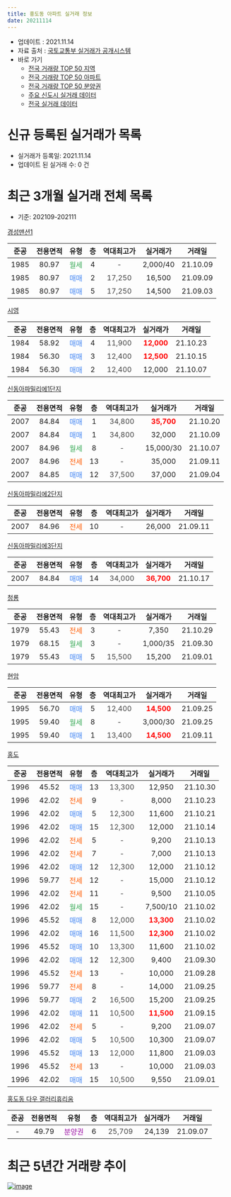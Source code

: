 ```yaml
---
title: 홍도동 아파트 실거래 정보
date: 20211114
---
```


* 업데이트 : 2021.11.14
* 자료 출처 : [국토교통부 실거래가 공개시스템](http://rt.molit.go.kr)
* 바로 가기
    * [전국 거래량 TOP 50 지역](https://apt-info.github.io/apt-trade-info/tr)
    * [전국 거래량 TOP 50 아파트](https://apt-info.github.io/apt-trade-info/ta)
    * [전국 거래량 TOP 50 분양권](https://apt-info.github.io/apt-trade-info/tb)
    * [주요 신도시 실거래 데이터](https://apt-info.github.io/apt-trade-info/newtown)
    * [전국 실거래 데이터](https://apt-info.github.io/apt-trade-info/all)



<script async src="https://pagead2.googlesyndication.com/pagead/js/adsbygoogle.js"></script>
<!-- 기본광고 -->
<ins class="adsbygoogle"
     style="display:block"
     data-ad-client="ca-pub-1142216861245946"
     data-ad-slot="4805727019"
     data-ad-format="auto"
     data-full-width-responsive="true"></ins>
<script>
     (adsbygoogle = window.adsbygoogle || []).push({});
</script>


# 신규 등록된 실거래가 목록

* 실거래가 등록일: 2021.11.14
* 업데이트 된 실거래 수: 0 건




<script async src="https://pagead2.googlesyndication.com/pagead/js/adsbygoogle.js"></script>
<!-- 기본광고 -->
<ins class="adsbygoogle"
     style="display:block"
     data-ad-client="ca-pub-1142216861245946"
     data-ad-slot="4805727019"
     data-ad-format="auto"
     data-full-width-responsive="true"></ins>
<script>
     (adsbygoogle = window.adsbygoogle || []).push({});
</script>


# 최근 3개월 실거래 전체 목록
* 기준: 202109-202111


[경성맨션1](https://search.naver.com/search.naver?query=%EA%B2%BD%EC%84%B1%EB%A7%A8%EC%85%981)

|준공|전용면적|유형|층|역대최고가|실거래가|거래일|
|:---:|:---:|:---:|:---:|:---:|:---:|:---:|
|1985|80.97|<span style="color:#34A853">월세</span>|4|<span style="color:#444444">-</span>|2,000/40|21.10.09|
|1985|80.97|<span style="color:#4285F3">매매</span>|2|<span style="color:#444444">17,250</span>|16,500|21.09.09|
|1985|80.97|<span style="color:#4285F3">매매</span>|5|<span style="color:#444444">17,250</span>|14,500|21.09.03|

[시영](https://search.naver.com/search.naver?query=%EC%8B%9C%EC%98%81)

|준공|전용면적|유형|층|역대최고가|실거래가|거래일|
|:---:|:---:|:---:|:---:|:---:|:---:|:---:|
|1984|58.92|<span style="color:#4285F3">매매</span>|4|<span style="color:#444444">11,900</span>|<b><span style="color:#FF0000">12,000</span></b>|21.10.23|
|1984|56.30|<span style="color:#4285F3">매매</span>|3|<span style="color:#444444">12,400</span>|<b><span style="color:#FF0000">12,500</span></b>|21.10.15|
|1984|56.30|<span style="color:#4285F3">매매</span>|2|<span style="color:#444444">12,400</span>|12,000|21.10.07|

[신동아파밀리에1단지](https://search.naver.com/search.naver?query=%EC%8B%A0%EB%8F%99%EC%95%84%ED%8C%8C%EB%B0%80%EB%A6%AC%EC%97%901%EB%8B%A8%EC%A7%80)

|준공|전용면적|유형|층|역대최고가|실거래가|거래일|
|:---:|:---:|:---:|:---:|:---:|:---:|:---:|
|2007|84.84|<span style="color:#4285F3">매매</span>|1|<span style="color:#444444">34,800</span>|<b><span style="color:#FF0000">35,700</span></b>|21.10.20|
|2007|84.84|<span style="color:#4285F3">매매</span>|1|<span style="color:#444444">34,800</span>|32,000|21.10.09|
|2007|84.96|<span style="color:#34A853">월세</span>|8|<span style="color:#444444">-</span>|15,000/30|21.10.07|
|2007|84.96|<span style="color:#FF5A00">전세</span>|13|<span style="color:#444444">-</span>|35,000|21.09.11|
|2007|84.85|<span style="color:#4285F3">매매</span>|12|<span style="color:#444444">37,500</span>|37,000|21.09.04|

[신동아파밀리에2단지](https://search.naver.com/search.naver?query=%EC%8B%A0%EB%8F%99%EC%95%84%ED%8C%8C%EB%B0%80%EB%A6%AC%EC%97%902%EB%8B%A8%EC%A7%80)

|준공|전용면적|유형|층|역대최고가|실거래가|거래일|
|:---:|:---:|:---:|:---:|:---:|:---:|:---:|
|2007|84.96|<span style="color:#FF5A00">전세</span>|10|<span style="color:#444444">-</span>|26,000|21.09.11|

[신동아파밀리에3단지](https://search.naver.com/search.naver?query=%EC%8B%A0%EB%8F%99%EC%95%84%ED%8C%8C%EB%B0%80%EB%A6%AC%EC%97%903%EB%8B%A8%EC%A7%80)

|준공|전용면적|유형|층|역대최고가|실거래가|거래일|
|:---:|:---:|:---:|:---:|:---:|:---:|:---:|
|2007|84.84|<span style="color:#4285F3">매매</span>|14|<span style="color:#444444">34,000</span>|<b><span style="color:#FF0000">36,700</span></b>|21.10.17|

[청룡](https://search.naver.com/search.naver?query=%EC%B2%AD%EB%A3%A1)

|준공|전용면적|유형|층|역대최고가|실거래가|거래일|
|:---:|:---:|:---:|:---:|:---:|:---:|:---:|
|1979|55.43|<span style="color:#FF5A00">전세</span>|3|<span style="color:#444444">-</span>|7,350|21.10.29|
|1979|68.15|<span style="color:#34A853">월세</span>|3|<span style="color:#444444">-</span>|1,000/35|21.09.30|
|1979|55.43|<span style="color:#4285F3">매매</span>|5|<span style="color:#444444">15,500</span>|15,200|21.09.01|

[현암](https://search.naver.com/search.naver?query=%ED%98%84%EC%95%94)

|준공|전용면적|유형|층|역대최고가|실거래가|거래일|
|:---:|:---:|:---:|:---:|:---:|:---:|:---:|
|1995|56.70|<span style="color:#4285F3">매매</span>|5|<span style="color:#444444">12,400</span>|<b><span style="color:#FF0000">14,500</span></b>|21.09.25|
|1995|59.40|<span style="color:#34A853">월세</span>|8|<span style="color:#444444">-</span>|3,000/30|21.09.25|
|1995|59.40|<span style="color:#4285F3">매매</span>|1|<span style="color:#444444">13,400</span>|<b><span style="color:#FF0000">14,500</span></b>|21.09.11|

[홍도](https://search.naver.com/search.naver?query=%ED%99%8D%EB%8F%84)

|준공|전용면적|유형|층|역대최고가|실거래가|거래일|
|:---:|:---:|:---:|:---:|:---:|:---:|:---:|
|1996|45.52|<span style="color:#4285F3">매매</span>|13|<span style="color:#444444">13,300</span>|12,950|21.10.30|
|1996|42.02|<span style="color:#FF5A00">전세</span>|9|<span style="color:#444444">-</span>|8,000|21.10.23|
|1996|42.02|<span style="color:#4285F3">매매</span>|5|<span style="color:#444444">12,300</span>|11,600|21.10.21|
|1996|42.02|<span style="color:#4285F3">매매</span>|15|<span style="color:#444444">12,300</span>|12,000|21.10.14|
|1996|42.02|<span style="color:#FF5A00">전세</span>|5|<span style="color:#444444">-</span>|9,200|21.10.13|
|1996|42.02|<span style="color:#FF5A00">전세</span>|7|<span style="color:#444444">-</span>|7,000|21.10.13|
|1996|42.02|<span style="color:#4285F3">매매</span>|12|<span style="color:#444444">12,300</span>|12,000|21.10.12|
|1996|59.77|<span style="color:#FF5A00">전세</span>|12|<span style="color:#444444">-</span>|15,000|21.10.12|
|1996|42.02|<span style="color:#FF5A00">전세</span>|11|<span style="color:#444444">-</span>|9,500|21.10.05|
|1996|42.02|<span style="color:#34A853">월세</span>|15|<span style="color:#444444">-</span>|7,500/10|21.10.02|
|1996|45.52|<span style="color:#4285F3">매매</span>|8|<span style="color:#444444">12,000</span>|<b><span style="color:#FF0000">13,300</span></b>|21.10.02|
|1996|42.02|<span style="color:#4285F3">매매</span>|16|<span style="color:#444444">11,500</span>|<b><span style="color:#FF0000">12,300</span></b>|21.10.02|
|1996|45.52|<span style="color:#4285F3">매매</span>|10|<span style="color:#444444">13,300</span>|11,600|21.10.02|
|1996|42.02|<span style="color:#4285F3">매매</span>|12|<span style="color:#444444">12,300</span>|9,400|21.09.30|
|1996|45.52|<span style="color:#FF5A00">전세</span>|13|<span style="color:#444444">-</span>|10,000|21.09.28|
|1996|59.77|<span style="color:#FF5A00">전세</span>|8|<span style="color:#444444">-</span>|14,000|21.09.25|
|1996|59.77|<span style="color:#4285F3">매매</span>|2|<span style="color:#444444">16,500</span>|15,200|21.09.25|
|1996|42.02|<span style="color:#4285F3">매매</span>|11|<span style="color:#444444">10,500</span>|<b><span style="color:#FF0000">11,500</span></b>|21.09.15|
|1996|42.02|<span style="color:#FF5A00">전세</span>|5|<span style="color:#444444">-</span>|9,200|21.09.07|
|1996|42.02|<span style="color:#4285F3">매매</span>|5|<span style="color:#444444">10,500</span>|10,300|21.09.07|
|1996|45.52|<span style="color:#4285F3">매매</span>|13|<span style="color:#444444">12,000</span>|11,800|21.09.03|
|1996|45.52|<span style="color:#FF5A00">전세</span>|13|<span style="color:#444444">-</span>|10,000|21.09.03|
|1996|42.02|<span style="color:#4285F3">매매</span>|15|<span style="color:#444444">10,500</span>|9,550|21.09.01|


<script async src="https://pagead2.googlesyndication.com/pagead/js/adsbygoogle.js"></script>
<!-- 기본광고 -->
<ins class="adsbygoogle"
     style="display:block"
     data-ad-client="ca-pub-1142216861245946"
     data-ad-slot="4805727019"
     data-ad-format="auto"
     data-full-width-responsive="true"></ins>
<script>
     (adsbygoogle = window.adsbygoogle || []).push({});
</script>


[홍도동 다우 갤러리휴리움](https://search.naver.com/search.naver?query=%ED%99%8D%EB%8F%84%EB%8F%99+%EB%8B%A4%EC%9A%B0+%EA%B0%A4%EB%9F%AC%EB%A6%AC%ED%9C%B4%EB%A6%AC%EC%9B%80)

|준공|전용면적|유형|층|역대최고가|실거래가|거래일|
|:---:|:---:|:---:|:---:|:---:|:---:|:---:|
|-|49.79|<span style="color:#9C11A5">분양권</span>|6|<span style="color:#444444">25,709</span>|24,139|21.09.07|



<script async src="https://pagead2.googlesyndication.com/pagead/js/adsbygoogle.js"></script>
<!-- 기본광고 -->
<ins class="adsbygoogle"
     style="display:block"
     data-ad-client="ca-pub-1142216861245946"
     data-ad-slot="4805727019"
     data-ad-format="auto"
     data-full-width-responsive="true"></ins>
<script>
     (adsbygoogle = window.adsbygoogle || []).push({});
</script>


# 최근 5년간 거래량 추이


<div style="width:100%;">
    <canvas id="deal_progress" height="200"></canvas>
</div>

<script>
new Chart(document.getElementById("deal_progress"), {
    type: 'line',
    data: {
        labels: ['16.01','16.02','16.03','16.04','16.05','16.06','16.07','16.08','16.09','16.10','16.11','16.12','17.01','17.02','17.03','17.04','17.05','17.06','17.07','17.08','17.09','17.10','17.11','17.12','18.01','18.02','18.03','18.04','18.05','18.06','18.07','18.08','18.09','18.10','18.11','18.12','19.01','19.02','19.03','19.04','19.05','19.06','19.07','19.08','19.09','19.10','19.11','19.12','20.01','20.02','20.03','20.04','20.05','20.06','20.07','20.08','20.09','20.10','20.11','20.12','21.01','21.02','21.03','21.04','21.05','21.06','21.07','21.08','21.09','21.10'],
        datasets: [{
            label: '매매/분양권',
            data: [16,13,11,15,10,14,14,16,25,19,6,5,10,18,20,13,13,13,11,15,15,13,21,8,17,12,17,15,16,13,6,9,11,15,9,11,14,15,18,14,17,38,23,29,25,36,34,64,18,31,19,20,29,25,8,11,14,12,19,20,12,15,21,21,14,11,19,11,13,13],
            borderColor: "rgba(66, 133, 243, 1)",
            backgroundColor: "rgba(66, 133, 243, 0.05)",
            borderWidth: 1,
            pointRadius: 0,
            fill: false,
            lineTension: 0
        },{
            label: '전/월세',
            data: [12,8,11,4,9,4,4,6,9,5,7,6,3,8,9,10,3,11,5,3,10,2,8,5,9,6,8,8,7,6,4,5,4,9,11,12,7,4,12,10,8,9,7,5,5,9,7,9,7,7,7,9,12,13,7,9,3,8,8,5,4,3,8,3,7,4,6,9,8,9],
            borderColor: "rgba(255, 90, 0, 1)",
            backgroundColor: "rgba(255, 90, 0, 0.05)",
            borderWidth: 1,
            pointRadius: 0,
            fill: false,
            lineTension: 0
        },{
            label: '합계',
            data: [28,21,22,19,19,18,18,22,34,24,13,11,13,26,29,23,16,24,16,18,25,15,29,13,26,18,25,23,23,19,10,14,15,24,20,23,21,19,30,24,25,47,30,34,30,45,41,73,25,38,26,29,41,38,15,20,17,20,27,25,16,18,29,24,21,15,25,20,21,22],
            borderColor: "rgba(0, 0, 0, 1)",
            backgroundColor: "rgba(0, 0, 0, 0.03)",
            borderWidth: 0.1,
            pointRadius: 0,
            fill: true,
            lineTension: 0
        }
        ]
    },
    options: {
        responsive: true,
        title: {
            display: false
        },
        tooltips: {
            mode: 'index',
            intersect: false
        },
        hover: {
            mode: 'nearest',
            intersect: true
        },
        scales: {
            xAxes: [{
                display: true,
                scaleLabel: {
                    display: true,
                    labelString: '년/월'
                }
            }],
            yAxes: [{
                display: true,
                ticks: {
                    suggestedMin: 0,
                },
                scaleLabel: {
                    display: true,
                    labelString: '실거래 수'
                }
            }]
        }
    }
});

</script>


[![image](https://apt-info.github.io/images/2020-01-03-apt-trade-info/1024x500.png)](https://play.google.com/store/apps/details?id=com.aptinfo.apttradeinfo)

